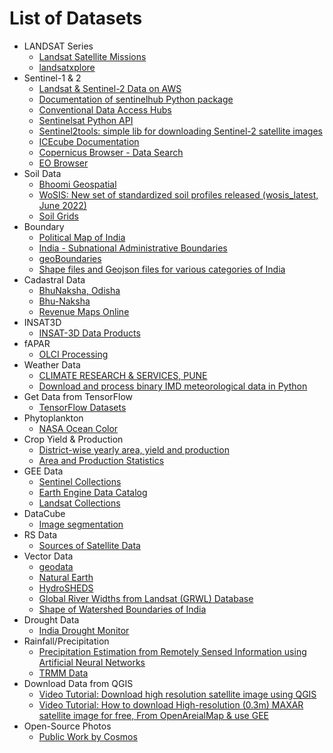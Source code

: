 # List of Datasets

- LANDSAT Series
	- [Landsat Satellite Missions](https://www.usgs.gov/landsat-missions/landsat-satellite-missions)
	- [landsatxplore](https://pypi.org/project/landsatxplore/)
- Sentinel-1 & 2
	- [Landsat & Sentinel-2 Data on AWS](https://www.matecdev.com/posts/landsat-sentinel-aws-s3-python.html)
	- [Documentation of sentinelhub Python package](https://sentinelhub-py.readthedocs.io/en/latest/index.html)
	- [Conventional Data Access Hubs](https://www.copernicus.eu/en/access-data/conventional-data-access-hubs)
	- [Sentinelsat Python API](https://sentinelsat.readthedocs.io/en/latest/api_overview.html)
	- [Sentinel2tools: simple lib for downloading Sentinel-2 satellite images](https://quantumobile.com/rd-blog/sentinel2tools-simple-lib-for-downloading-sentinel-2-satellite-images/)
	- [ICEcube Documentation](https://iceye-ltd.github.io/icecube/examples/Ex1_SARDatacube/)
	- [Copernicus Browser - Data Search](https://browser.dataspace.copernicus.eu/?zoom=5&lat=50.16282&lng=20.78613&themeId=DEFAULT-THEME&visualizationUrl=U2FsdGVkX18k2TFLyYip1CfstQX5wIhwHn7Ui6menI8FQoWiIo32AJ1WmDvrtK%2F2PMvpzqXNE8CjrqBHZdU7RSaewp29ylakgkhWavaz%2BfJAWSnbHvkl3VhYFj6ap8lN&datasetId=S2_L2A_CDAS&demSource3D=%22MAPZEN%22&cloudCoverage=30&dateMode=SINGLE)
	- [EO Browser](https://apps.sentinel-hub.com/eo-browser/?zoom=10&lat=41.9&lng=12.5&themeId=DEFAULT-THEME&visualizationUrl=https%3A%2F%2Fservices.sentinel-hub.com%2Fogc%2Fwms%2Ff2068f4f-3c75-42cf-84a1-42948340a846&datasetId=S1_AWS_IW_VVVH&fromTime=2021-03-28T00%3A00%3A00.000Z&toTime=2021-03-28T23%3A59%3A59.999Z&layerId=ENHANCED-VISUALIZATION-ORTHORECTIFIED&demSource3D=%22MAPZEN%22)
- Soil Data
	- [Bhoomi Geospatial](https://www.bhoomigeoportal-nbsslup.in/)
	- [WoSIS: New set of standardized soil profiles released (wosis_latest, June 2022)](https://www.isric.org/news/wosis-new-set-standardized-soil-profiles-released-wosislatest-june-2022)
	- [Soil Grids](https://soilgrids.org/)
- Boundary
	- [Political Map of India](https://surveyofindia.gov.in/pages/political-map-of-india)
	- [India - Subnational Administrative Boundaries](https://data.humdata.org/dataset/geoboundaries-admin-boundaries-for-india?)
	- [geoBoundaries](https://data.humdata.org/organization/8be95204-f453-4b66-a4f6-dbe84cb0bdee)
	- [Shape files and Geojson files for various categories of India](https://github.com/datta07/INDIAN-SHAPEFILES)
- Cadastral Data
	- [BhuNaksha, Odisha](https://bhunakshaodisha.nic.in/)
	- [Bhu-Naksha](https://bhunaksha.nic.in/bhunaksha/implementationstatus.jsp)
	- [Revenue Maps Online](https://www.landrecords.karnataka.gov.in/service3/)
- INSAT3D
	- [INSAT-3D Data Products](https://www.mosdac.gov.in/insat-3d-data-products)
- fAPAR
	- [OLCI Processing](https://sentiwiki.copernicus.eu/web/olci-processing)
- Weather Data
	- [CLIMATE RESEARCH & SERVICES, PUNE](https://imdpune.gov.in/lrfindex.php)
	- [Download and process binary IMD meteorological data in Python](https://github.com/iamsaswata/imdlib/tree/master)
- Get Data from TensorFlow
	- [TensorFlow Datasets](https://www.tensorflow.org/datasets/catalog/overview)
- Phytoplankton
	- [NASA Ocean Color](https://search.earthdata.nasa.gov/search?portal=obdaac)
- Crop Yield & Production
	- [District-wise yearly area, yield and production](http://data.icrisat.org/dld/src/crops.html)
	- [Area and Production Statistics](https://aps.dac.gov.in/Home.aspx?ReturnUrl=%2f)
- GEE Data
	- [Sentinel Collections](https://developers.google.com/earth-engine/datasets/catalog/sentinel)
	- [Earth Engine Data Catalog](https://developers.google.com/earth-engine/datasets/catalog)
	- [Landsat Collections](https://developers.google.com/earth-engine/datasets/catalog/landsat)
- DataCube
	- [Image segmentation](https://docs.digitalearthafrica.org/en/latest/sandbox/notebooks/Frequently_used_code/Image_segmentation.html)
- RS Data
	- [Sources of Satellite Data](https://docs.google.com/spreadsheets/d/1oFY_TX5QRFyAAu-nxeClnOFB1epSlSDWEHoMalvv0Qs/edit?gid=0#gid=0)
- Vector Data
	- [geodata](https://www.geofabrik.de/data/)
	- [Natural Earth](https://www.naturalearthdata.com/downloads/)
	- [HydroSHEDS](https://www.hydrosheds.org/)
	- [Global River Widths from Landsat (GRWL) Database](https://zenodo.org/records/1297434)
	- [Shape of Watershed Boundaries of India](https://www.data.gov.in/resource/shape-watershed-boundaries-india)
- Drought Data
	- [India Drought Monitor](https://indiadroughtmonitor.in/)
- Rainfall/Precipitation
	- [Precipitation Estimation from Remotely Sensed Information using Artificial Neural Networks](https://chrsdata.eng.uci.edu/)
	- [TRMM Data](https://disc.gsfc.nasa.gov/datasets?keywords=rainfall&page=1&project=TRMM)
- Download Data from QGIS
	- [Video Tutorial: Download high resolution satellite image using QGIS](https://www.youtube.com/watch?v=0wcx0HzFj3w&t=91s)
	- [Video Tutorial: How to download High-resolution (0.3m) MAXAR satellite image for free, From OpenAreialMap & use GEE](https://www.youtube.com/watch?v=xGcup6_sYJM)
- Open-Source Photos
	- [Public Work by Cosmos](https://public.work/)

